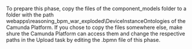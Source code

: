 To prepare this phase, copy the files of the component_models folder to a folder with the path webapps\reasoning_bpm_war_exploded\DeviceInstanceOntologies of the Camunda Platform.
If you chose to copy the files somewhere else, make shure the Camunda Platform can access them and change the respective paths in the Upload task by editing the .bpmn file of this phase.
